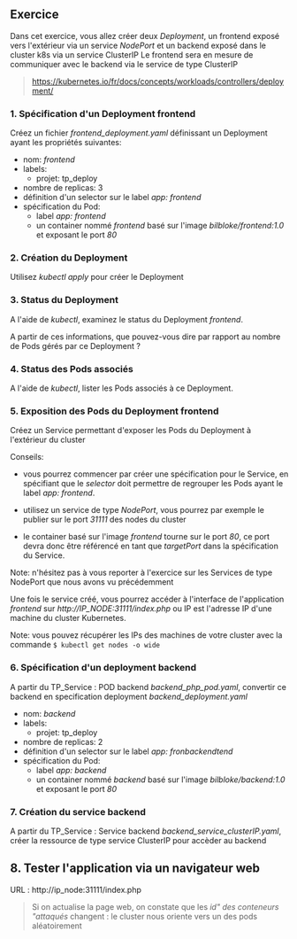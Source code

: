 ## Exercice

Dans cet exercice, vous allez créer deux *Deployment*, un frontend exposé vers l'extérieur via un service *NodePort* et un backend exposé dans le cluster k8s via un service ClusterIP
Le frontend sera en mesure de communiquer avec le backend via le service de type ClusterIP

> https://kubernetes.io/fr/docs/concepts/workloads/controllers/deployment/

### 1. Spécification d'un Deployment frontend

Créez un fichier *frontend_deployment.yaml* définissant un Deployment ayant les propriétés suivantes:
- nom: *frontend*
- labels:
  - projet: tp_deploy
- nombre de replicas: 3
- définition d'un selector sur le label *app: frontend*
- spécification du Pod:
  * label *app: frontend*
  * un container nommé *frontend* basé sur l'image *bilbloke/frontend:1.0* et exposant le port *80*

### 2. Création du Deployment

Utilisez *kubectl apply* pour créer le Deployment

### 3. Status du Deployment

A l'aide de *kubectl*, examinez le status du Deployment *frontend*.

A partir de ces informations, que pouvez-vous dire par rapport au nombre de Pods gérés par ce Deployment ?

### 4. Status des Pods associés

A l'aide de *kubectl*, lister les Pods associés à ce Deployment.

### 5. Exposition des Pods du Deployment frontend

Créez un Service permettant d'exposer les Pods du Deployment à l'extérieur du cluster

Conseils:

- vous pourrez commencer par créer une spécification pour le Service, en spécifiant que le *selector* doit permettre de regrouper les Pods ayant le label *app: frontend*.

- utilisez un service de type *NodePort*, vous pourrez par exemple le publier sur le port *31111* des nodes du cluster

- le container basé sur l'image *frontend* tourne sur le port *80*, ce port devra donc être référencé en tant que *targetPort* dans la spécification du Service.

Note: n'hésitez pas à vous reporter à l'exercice sur les Services de type NodePort que nous avons vu précédemment

Une fois le service créé, vous pourrez accéder à l'interface de l'application *frontend* sur *http://IP_NODE:31111/index.php* ou IP est l'adresse IP d'une machine du cluster Kubernetes.

Note: vous pouvez récupérer les IPs des machines de votre cluster avec la commande `$ kubectl get nodes -o wide`


### 6. Spécification d'un deployment backend

A partir du TP_Service : POD backend *backend_php_pod.yaml*, convertir ce backend en specification deployment *backend_deployment.yaml*

- nom: *backend*
- labels:
  - projet: tp_deploy
- nombre de replicas: 2
- définition d'un selector sur le label *app: fronbackendtend*
- spécification du Pod:
  * label *app: backend*
  * un container nommé *backend* basé sur l'image *bilbloke/backend:1.0* et exposant le port *80*


### 7. Création du service backend

A partir du TP_Service : Service backend *backend_service_clusterIP.yaml*, créer la ressource de type service ClusterIP pour accèder au backend

## 8. Tester l'application via un navigateur web 

URL : http://ip_node:31111/index.php

> Si on actualise la page web, on constate que les *id" des conteneurs "attaqués* changent : le cluster nous oriente vers un des pods aléatoirement
